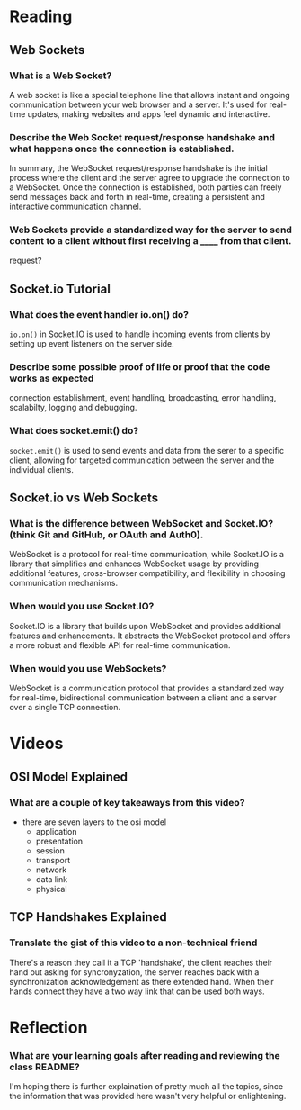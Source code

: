 # Reading
## Web Sockets

### What is a Web Socket?

A web socket is like a special telephone line that allows instant and ongoing communication between your web browser and a server. It's used for real-time updates, making websites and apps feel dynamic and interactive.

### Describe the Web Socket request/response handshake and what happens once the connection is established.

In summary, the WebSocket request/response handshake is the initial process where the client and the server agree to upgrade the connection to a WebSocket. Once the connection is established, both parties can freely send messages back and forth in real-time, creating a persistent and interactive communication channel.

### Web Sockets provide a standardized way for the server to send content to a client without first receiving a ____ from that client.

request?

## Socket.io Tutorial

### What does the event handler io.on() do?

 `io.on()` in Socket.IO is used to handle incoming events from clients by setting up event listeners on the server side.

### Describe some possible proof of life or proof that the code works as expected

connection establishment, event handling, broadcasting, error handling, scalabilty, logging and debugging.

### What does socket.emit() do?

`socket.emit()` is used to send events and data from the serer to a specific client, allowing for targeted communication between the server and the individual clients.

## Socket.io vs Web Sockets

### What is the difference between WebSocket and Socket.IO? (think Git and GitHub, or OAuth and Auth0).

WebSocket is a protocol for real-time communication, while Socket.IO is a library that simplifies and enhances WebSocket usage by providing additional features, cross-browser compatibility, and flexibility in choosing communication mechanisms. 

### When would you use Socket.IO?

Socket.IO is a library that builds upon WebSocket and provides additional features and enhancements. It abstracts the WebSocket protocol and offers a more robust and flexible API for real-time communication.

### When would you use WebSockets?

WebSocket is a communication protocol that provides a standardized way for real-time, bidirectional communication between a client and a server over a single TCP connection.

# Videos
## OSI Model Explained

### What are a couple of key takeaways from this video?

- there are seven layers to the osi model 
    - application
    - presentation
    - session
    - transport
    - network
    - data link
    - physical


## TCP Handshakes Explained

### Translate the gist of this video to a non-technical friend

There's a reason they call it a TCP 'handshake', the client reaches their hand out asking for syncronyzation, the server reaches back with a synchronization acknowledgement as there extended hand. When their hands connect they have a two way link that can be used both ways. 

# Reflection

### What are your learning goals after reading and reviewing the class README?

I'm hoping there is further explaination of pretty much all the topics, since the information that was provided here wasn't very helpful or enlightening. 